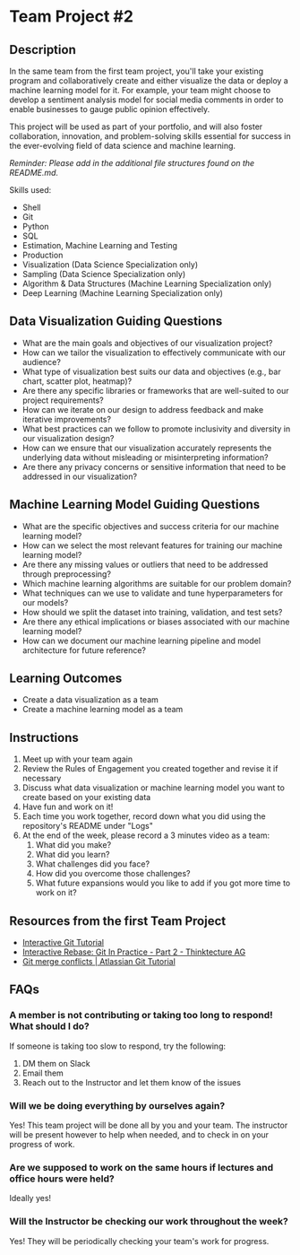# Team Project #2

## Description

In the same team from the first team project, you'll take your existing program and collaboratively create and either visualize the data or deploy a machine learning model for it. For example, your team might choose to develop a sentiment analysis model for social media comments in order to enable businesses to gauge public opinion effectively.

This project will be used as part of your portfolio, and will also foster collaboration, innovation, and problem-solving skills essential for success in the ever-evolving field of data science and machine learning.

_Reminder: Please add in the additional file structures found on the README.md._

Skills used:

* Shell
* Git
* Python
* SQL
* Estimation, Machine Learning and Testing
* Production
* Visualization (Data Science Specialization only)
* Sampling (Data Science Specialization only)
* Algorithm & Data Structures (Machine Learning Specialization only)
* Deep Learning (Machine Learning Specialization only)

## Data Visualization Guiding Questions

* What are the main goals and objectives of our visualization project?
* How can we tailor the visualization to effectively communicate with our audience?
* What type of visualization best suits our data and objectives (e.g., bar chart, scatter plot, heatmap)?
* Are there any specific libraries or frameworks that are well-suited to our project requirements?
* How can we iterate on our design to address feedback and make iterative improvements?
* What best practices can we follow to promote inclusivity and diversity in our visualization design?
* How can we ensure that our visualization accurately represents the underlying data without misleading or misinterpreting information?
* Are there any privacy concerns or sensitive information that need to be addressed in our visualization?

## Machine Learning Model Guiding Questions

* What are the specific objectives and success criteria for our machine learning model?
* How can we select the most relevant features for training our machine learning model?
* Are there any missing values or outliers that need to be addressed through preprocessing?
* Which machine learning algorithms are suitable for our problem domain?
* What techniques can we use to validate and tune hyperparameters for our models?
* How should we split the dataset into training, validation, and test sets?
* Are there any ethical implications or biases associated with our machine learning model?
* How can we document our machine learning pipeline and model architecture for future reference?

## Learning Outcomes

* Create a data visualization as a team
* Create a machine learning model as a team

## Instructions

1. Meet up with your team again
2. Review the Rules of Engagement you created together and revise it if necessary
3. Discuss what data visualization or machine learning model you want to create based on your existing data
4. Have fun and work on it!
5. Each time you work together, record down what you did using the repository's README under "Logs"
6. At the end of the week, please record a 3 minutes video as a team:
    1. What did you make?
    2. What did you learn?
    3. What challenges did you face?
    4. How did you overcome those challenges?
    5. What future expansions would you like to add if you got more time to work on it?

## Resources from the first Team Project

* [Interactive Git Tutorial](https://learngitbranching.js.org/)
* [Interactive Rebase: Git In Practice - Part 2 - Thinktecture AG](https://www.thinktecture.com/en/tools/git-interactive-rebase/)
* [Git merge conflicts | Atlassian Git Tutorial](https://www.atlassian.com/git/tutorials/using-branches/merge-conflicts#:~:text=Understanding%20merge%20conflicts,automatically%20determine%20what%20is%20correct.)

## FAQs

### A member is not contributing or taking too long to respond! What should I do?

If someone is taking too slow to respond, try the following:

1.  DM them on Slack
2.  Email them
3.  Reach out to the Instructor and let them know of the issues

### Will we be doing everything by ourselves again?

Yes! This team project will be done all by you and your team. The instructor will be present however to help when needed, and to check in on your progress of work.

### Are we supposed to work on the same hours if lectures and office hours were held?

Ideally yes!

### Will the Instructor be checking our work throughout the week?

Yes! They will be periodically checking your team's work for progress.
